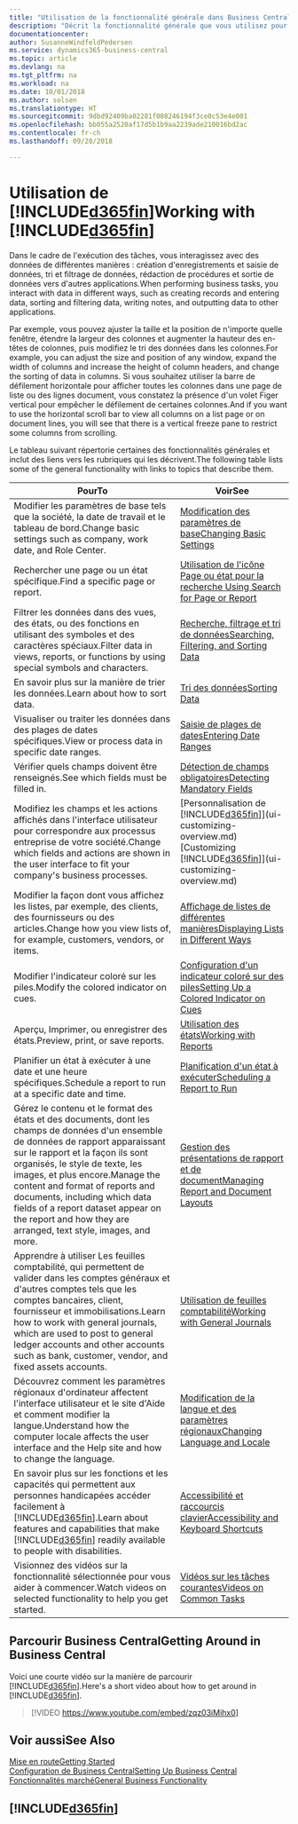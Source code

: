 ```yaml
---
title: "Utilisation de la fonctionnalité générale dans Business Central | Microsoft Docs"
description: "Décrit la fonctionnalité générale que vous utilisez pour interagir avec des données dans Business Central, par exemple entrer les valeurs, trier les données, et modifier les vues."
documentationcenter: 
author: SusanneWindfeldPedersen
ms.service: dynamics365-business-central
ms.topic: article
ms.devlang: na
ms.tgt_pltfrm: na
ms.workload: na
ms.date: 10/01/2018
ms.author: solsen
ms.translationtype: HT
ms.sourcegitcommit: 9dbd92409ba02281f008246194f3ce0c53e4e001
ms.openlocfilehash: bb055a2520af17d5b1b9aa2239ade210016bd2ac
ms.contentlocale: fr-ch
ms.lasthandoff: 09/28/2018

---
```

# <a name="working-with-included365finincludesd365finmdmd"></a><span data-ttu-id="f656f-103">Utilisation de [!INCLUDE[d365fin](includes/d365fin_md.md)]</span><span class="sxs-lookup"><span data-stu-id="f656f-103">Working with [!INCLUDE[d365fin](includes/d365fin_md.md)]</span></span>
<span data-ttu-id="f656f-104">Dans le cadre de l'exécution des tâches, vous interagissez avec des données de différentes manières : création d'enregistrements et saisie de données, tri et filtrage de données, rédaction de procédures et sortie de données vers d'autres applications.</span><span class="sxs-lookup"><span data-stu-id="f656f-104">When performing business tasks, you interact with data in different ways, such as creating records and entering data, sorting and filtering data, writing notes, and outputting data to other applications.</span></span>

<span data-ttu-id="f656f-105">Par exemple, vous pouvez ajuster la taille et la position de n'importe quelle fenêtre, étendre la largeur des colonnes et augmenter la hauteur des en-têtes de colonnes, puis modifiez le tri des données dans les colonnes.</span><span class="sxs-lookup"><span data-stu-id="f656f-105">For example, you can adjust the size and position of any window, expand the width of columns and increase the height of column headers, and change the sorting of data in columns.</span></span> <span data-ttu-id="f656f-106">Si vous souhaitez utiliser la barre de défilement horizontale pour afficher toutes les colonnes dans une page de liste ou des lignes document, vous constatez la présence d'un volet Figer vertical pour empêcher le défilement de certaines colonnes.</span><span class="sxs-lookup"><span data-stu-id="f656f-106">And if you want to use the horizontal scroll bar to view all columns on a list page or on document lines, you will see that there is a vertical freeze pane to restrict some columns from scrolling.</span></span>

<span data-ttu-id="f656f-107">Le tableau suivant répertorie certaines des fonctionnalités générales et inclut des liens vers les rubriques qui les décrivent.</span><span class="sxs-lookup"><span data-stu-id="f656f-107">The following table lists some of the general functionality with links to topics that describe them.</span></span>

| <span data-ttu-id="f656f-108">Pour</span><span class="sxs-lookup"><span data-stu-id="f656f-108">To</span></span> | <span data-ttu-id="f656f-109">Voir</span><span class="sxs-lookup"><span data-stu-id="f656f-109">See</span></span> |
| --- | --- |
| <span data-ttu-id="f656f-110">Modifier les paramètres de base tels que la société, la date de travail et le tableau de bord.</span><span class="sxs-lookup"><span data-stu-id="f656f-110">Change basic settings such as company, work date, and Role Center.</span></span> |[<span data-ttu-id="f656f-111">Modification des paramètres de base</span><span class="sxs-lookup"><span data-stu-id="f656f-111">Changing Basic Settings</span></span>](ui-change-basic-settings.md) |
| <span data-ttu-id="f656f-112">Rechercher une page ou un état spécifique.</span><span class="sxs-lookup"><span data-stu-id="f656f-112">Find a specific page or report.</span></span> |[<span data-ttu-id="f656f-113">Utilisation de l'icône Page ou état pour la recherche </span><span class="sxs-lookup"><span data-stu-id="f656f-113">Using Search for Page or Report</span></span>](ui-search.md) |
| <span data-ttu-id="f656f-114">Filtrer les données dans des vues, des états, ou des fonctions en utilisant des symboles et des caractères spéciaux.</span><span class="sxs-lookup"><span data-stu-id="f656f-114">Filter data in views, reports, or functions by using special symbols and characters.</span></span> |[<span data-ttu-id="f656f-115">Recherche, filtrage et tri de données</span><span class="sxs-lookup"><span data-stu-id="f656f-115">Searching, Filtering, and Sorting Data</span></span>](ui-enter-criteria-filters.md) |
| <span data-ttu-id="f656f-116">En savoir plus sur la manière de trier les données.</span><span class="sxs-lookup"><span data-stu-id="f656f-116">Learn about how to sort data.</span></span> |[<span data-ttu-id="f656f-117">Tri des données</span><span class="sxs-lookup"><span data-stu-id="f656f-117">Sorting Data</span></span>](ui-sorting.md) |
| <span data-ttu-id="f656f-118">Visualiser ou traiter les données dans des plages de dates spécifiques.</span><span class="sxs-lookup"><span data-stu-id="f656f-118">View or process data in specific date ranges.</span></span> |[<span data-ttu-id="f656f-119">Saisie de plages de dates</span><span class="sxs-lookup"><span data-stu-id="f656f-119">Entering Date Ranges</span></span>](ui-enter-date-ranges.md) |
| <span data-ttu-id="f656f-120">Vérifier quels champs doivent être renseignés.</span><span class="sxs-lookup"><span data-stu-id="f656f-120">See which fields must be filled in.</span></span> |[<span data-ttu-id="f656f-121">Détection de champs obligatoires</span><span class="sxs-lookup"><span data-stu-id="f656f-121">Detecting Mandatory Fields</span></span>](ui-mandatory-fields.md) |
| <span data-ttu-id="f656f-122">Modifiez les champs et les actions affichés dans l'interface utilisateur pour correspondre aux processus entreprise de votre société.</span><span class="sxs-lookup"><span data-stu-id="f656f-122">Change which fields and actions are shown in the user interface to fit your company's business processes.</span></span> |<span data-ttu-id="f656f-123">[Personnalisation de [!INCLUDE[d365fin](includes/d365fin_md.md)]](ui-customizing-overview.md)</span><span class="sxs-lookup"><span data-stu-id="f656f-123">[Customizing [!INCLUDE[d365fin](includes/d365fin_md.md)]](ui-customizing-overview.md)</span></span> |
| <span data-ttu-id="f656f-124">Modifier la façon dont vous affichez les listes, par exemple, des clients, des fournisseurs ou des articles.</span><span class="sxs-lookup"><span data-stu-id="f656f-124">Change how you view lists of, for example, customers, vendors, or items.</span></span> |[<span data-ttu-id="f656f-125">Affichage de listes de différentes manières</span><span class="sxs-lookup"><span data-stu-id="f656f-125">Displaying Lists in Different Ways</span></span>](across-display-lists-different-views.md) |
| <span data-ttu-id="f656f-126">Modifier l'indicateur coloré sur les piles.</span><span class="sxs-lookup"><span data-stu-id="f656f-126">Modify the colored indicator on cues.</span></span> |[<span data-ttu-id="f656f-127">Configuration d'un indicateur coloré sur des piles</span><span class="sxs-lookup"><span data-stu-id="f656f-127">Setting Up a Colored Indicator on Cues</span></span>](ui-how-setup-colored-indicator-cues.md) |
|<span data-ttu-id="f656f-128">Aperçu, Imprimer, ou enregistrer des états.</span><span class="sxs-lookup"><span data-stu-id="f656f-128">Preview, print, or save reports.</span></span>|[<span data-ttu-id="f656f-129">Utilisation des états</span><span class="sxs-lookup"><span data-stu-id="f656f-129">Working with Reports</span></span>](ui-work-report.md)|
| <span data-ttu-id="f656f-130">Planifier un état à exécuter à une date et une heure spécifiques.</span><span class="sxs-lookup"><span data-stu-id="f656f-130">Schedule a report to run at a specific date and time.</span></span> |[<span data-ttu-id="f656f-131">Planification d'un état à exécuter</span><span class="sxs-lookup"><span data-stu-id="f656f-131">Scheduling a Report to Run</span></span>](ui-work-report.md#ScheduleReport) |
| <span data-ttu-id="f656f-132">Gérez le contenu et le format des états et des documents, dont les champs de données d'un ensemble de données de rapport apparaissant sur le rapport et la façon ils sont organisés, le style de texte, les images, et plus encore.</span><span class="sxs-lookup"><span data-stu-id="f656f-132">Manage the content and format of reports and documents, including which data fields of a report dataset appear on the report and how they are arranged, text style, images, and more.</span></span>|[<span data-ttu-id="f656f-133">Gestion des présentations de rapport et de document</span><span class="sxs-lookup"><span data-stu-id="f656f-133">Managing Report and Document Layouts</span></span>](ui-manage-report-layouts.md) |
| <span data-ttu-id="f656f-134">Apprendre à utiliser Les feuilles comptabilité, qui permettent de valider dans les comptes généraux et d'autres comptes tels que les comptes bancaires, client, fournisseur et immobilisations.</span><span class="sxs-lookup"><span data-stu-id="f656f-134">Learn how to work with general journals, which are used to post to general ledger accounts and other accounts such as bank, customer, vendor, and fixed assets accounts.</span></span> |[<span data-ttu-id="f656f-135">Utilisation de feuilles comptabilité</span><span class="sxs-lookup"><span data-stu-id="f656f-135">Working with General Journals</span></span>](ui-work-general-journals.md) |
|<span data-ttu-id="f656f-136">Découvrez comment les paramètres régionaux d'ordinateur affectent l'interface utilisateur et le site d'Aide et comment modifier la langue.</span><span class="sxs-lookup"><span data-stu-id="f656f-136">Understand how the computer locale affects the user interface and the Help site and how to change the language.</span></span>|[<span data-ttu-id="f656f-137">Modification de la langue et des paramètres régionaux</span><span class="sxs-lookup"><span data-stu-id="f656f-137">Changing Language and Locale</span></span>](about-locale-language.md)|
|<span data-ttu-id="f656f-138">En savoir plus sur les fonctions et les capacités qui permettent aux personnes handicapées accéder facilement à [!INCLUDE[d365fin](includes/d365fin_md.md)].</span><span class="sxs-lookup"><span data-stu-id="f656f-138">Learn about features and capabilities that make [!INCLUDE[d365fin](includes/d365fin_md.md)] readily available to people with disabilities.</span></span>|[<span data-ttu-id="f656f-139">Accessibilité et raccourcis clavier</span><span class="sxs-lookup"><span data-stu-id="f656f-139">Accessibility and Keyboard Shortcuts</span></span>](ui-accessibility.md)|
|<span data-ttu-id="f656f-140">Visionnez des vidéos sur la fonctionnalité sélectionnée pour vous aider à commencer.</span><span class="sxs-lookup"><span data-stu-id="f656f-140">Watch videos on selected functionality to help you get started.</span></span>|[<span data-ttu-id="f656f-141">Vidéos sur les tâches courantes</span><span class="sxs-lookup"><span data-stu-id="f656f-141">Videos on Common Tasks</span></span>](across-videos.md)|  

## <a name="getting-around-in-business-central"></a><span data-ttu-id="f656f-142">Parcourir Business Central</span><span class="sxs-lookup"><span data-stu-id="f656f-142">Getting Around in Business Central</span></span>
<span data-ttu-id="f656f-143">Voici une courte vidéo sur la manière de parcourir [!INCLUDE[d365fin](includes/d365fin_md.md)].</span><span class="sxs-lookup"><span data-stu-id="f656f-143">Here's a short video about how to get around in [!INCLUDE[d365fin](includes/d365fin_md.md)].</span></span>

> [!VIDEO https://www.youtube.com/embed/zqz03iMihx0]

## <a name="see-also"></a><span data-ttu-id="f656f-144">Voir aussi</span><span class="sxs-lookup"><span data-stu-id="f656f-144">See Also</span></span>
[<span data-ttu-id="f656f-145">Mise en route</span><span class="sxs-lookup"><span data-stu-id="f656f-145">Getting Started</span></span>](product-get-started.md)  
[<span data-ttu-id="f656f-146">Configuration de Business Central</span><span class="sxs-lookup"><span data-stu-id="f656f-146">Setting Up Business Central</span></span>](setup.md)  
[<span data-ttu-id="f656f-147">Fonctionnalités marché</span><span class="sxs-lookup"><span data-stu-id="f656f-147">General Business Functionality</span></span>](ui-across-business-areas.md)  

## [!INCLUDE[d365fin](includes/free_trial_md.md)]  

